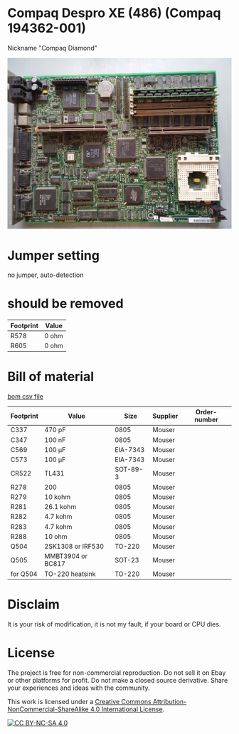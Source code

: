 # Compaq Despro XE (486) (Compaq 194362-001) 
Nickname "Compaq Diamond" 

![pictures](https://github.com/matt1187/3.3V-adventure/blob/main/compaq_XE_486/XE_486.jpg)

# Jumper setting
no jumper, auto-detection

# should be removed

|Footprint|Value|
|------|-----|
|R578|0 ohm|
|R605|0 ohm|

# Bill of material
[bom csv file](https://github.com/matt1187/3.3V-adventure/blob/main/compaq_XE_486/XE3.3V.csv)


|Footprint|Value|Size|Supplier|Order-number|
|--------------|-----|-----|-------|-----------------|
|C337| 470 pF|0805|Mouser||
|C347| 100 nF |0805|Mouser||
|C569| 100 µF|EIA-7343|Mouser||
|C573| 100 µF|EIA-7343|Mouser||
|CR522| TL431 |SOT-89-3|Mouser||
|R278| 200 |0805|Mouser||
|R279| 10 kohm|0805|Mouser||
|R281| 26.1 kohm|0805|Mouser||
|R282| 4.7 kohm|0805|Mouser||
|R283| 4.7 kohm|0805|Mouser||
|R288| 10 ohm|0805|Mouser||
|Q504|2SK1308 or IRF530|TO-220|Mouser||
|Q505|MMBT3904 or BC817|SOT-23|Mouser||
|for Q504|TO-220 heatsink|TO-220|Mouser||




# Disclaim
It is your risk of modification, it is not my fault, if your board or CPU dies.


# License
The project is free for non-commercial reproduction. Do not sell it on Ebay or other platforms for profit. Do not make a closed source derivative. Share your experiences and ideas with the community.

This work is licensed under a [Creative Commons Attribution-NonCommercial-ShareAlike 4.0 International License][cc-by-nc-sa].

[![CC BY-NC-SA 4.0][cc-by-nc-sa-image]][cc-by-nc-sa]

[cc-by-nc-sa]: http://creativecommons.org/licenses/by-nc-sa/4.0/
[cc-by-nc-sa-image]: https://licensebuttons.net/l/by-nc-sa/4.0/88x31.png

